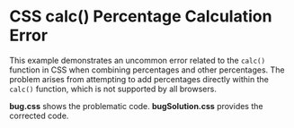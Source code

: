 # CSS calc() Percentage Calculation Error

This example demonstrates an uncommon error related to the `calc()` function in CSS when combining percentages and other percentages.  The problem arises from attempting to add percentages directly within the `calc()` function, which is not supported by all browsers.

**bug.css** shows the problematic code.  **bugSolution.css** provides the corrected code.